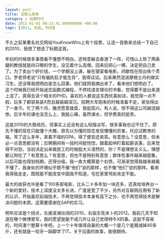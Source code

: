 ```yaml
---
layout: post 
title: 没那么简单
category : 白银时代
date: 2011-01-01 00:15:41.000000000 +08:00
tags: [2011, 总结, 时间]
---
```



不久之前某著名社交网站YouKnowWho上有个投票，让选一首歌来总结一下自己的2010，我想了想选了标题这首。


年初的时候很多事情看不懂想不明白，还特意躲去香港了一阵，可惜山上除了两条腿的教授就是四只眼的学生，没见着什么高僧。回来后把心一横，决定把自己卖了。为了卖出个好价钱，一个学期没上课，躲在寝室看电影，间歇性在阳台练个贯口。罗老师老说“只有偏执狂才能生存”，我得试试。后来果然混进摩根士丹利做实习生，还没等我想明白是怎么回事，他们就把我摘出来了，看来他们想明白了。 这个时候我已经开始迷恋函数式编程，不停找语言理论的书看，觉得要不是出来道上混了，真得去读个相关的PHD。喜欢的人都说这东西优美如诗，我觉得一点不假，玩多了都容易装X而且越装越深沉。招聘大军刚来的时候准备不足，紧张得出了一身汗。忙了两个月，雅虎愿意接盘，我挺高兴。有人说，怪不得这公司越混越惨。后半年的课也没怎么上，我挺心痛，虽然课水，但学费真的挺贵。 

 这是2010的大致经历，但事实上远没有这么轻描淡写，很多事我也记不住了。原先不懂的现在只能懂个大概，原先以为懂的现在发现懵懂的厉害。托应试教育的福，骂了这么多年，拿着不错的GPA，得了便宜还卖乖。有意思么？没意思，但未必一点意思都没有；应聘期间有一段时间挺恍惚，跟着起哄盯着起薪说事，后来觉得不对劲，当初决定出来做民工的时候挺大义凛然的，你丫不是理想主义么，理想都让狗吃了？有意思么？有意思，但也不是特别有意思；群体性事件越来越密集，以后可能也得划档期，还得分级。我一直大概算是个右愤，可渐渐觉得我越来越看不懂了，我身处的环境似乎既不像“他们”说的那样，也不像“他们”说的那样。看来我得我走走，围观能不能改变中国我不知道，宅在家里骂街肯定不能。
  
 最大的收获也许是看了100多部电影，比头二十多年加一块还多，还真给培养出一个新的爱好。技术上深度没太多长进，广度是宽了不少，另外对互联网应用有了新的认识，开始喜欢前端技术，不再觉得技术本身有高下之分，也不再觉得技术是解决问题的本质。这需要感谢在SAP的实习。
  
 明年应该是个拐点，左接波澜壮阔的2010，右临生死未卜的2012。我前几天不知道在哪个微博里写，我的愿望是能干成几件让自己觉得特牛X的事。这挺不容易的，时间凑个整算十年吧。上一个十年值得自豪的大概一个是几个星期减掉40多斤，还有就是一咬牙一跺脚学了IT。关于后面的故事，我很期待。

